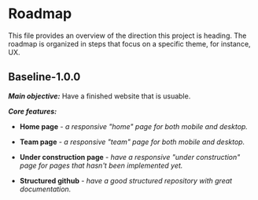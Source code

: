 # Roadmap

This file provides an overview of the direction this project is heading. The roadmap is organized in steps that focus on a specific theme, for instance, UX.

## Baseline-1.0.0

**_Main objective:_** Have a finished website that is usuable.

**_Core features:_**

- **Home page** - _a responsive "home" page for both mobile and desktop._

- **Team page** - _a responsive "team" page for both mobile and desktop._

- **Under construction page** - _have a responsive "under construction" page for pages that hasn't been implemented yet._

- **Structured github** - _have a good structured repository with great documentation._
